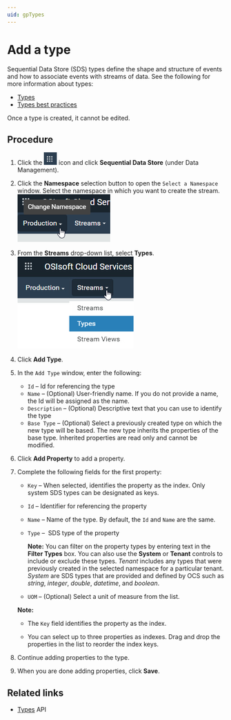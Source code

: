 ```yaml
---
uid: gpTypes
---
```


# Add a type

Sequential Data Store (SDS) types define the shape and structure of events and how to associate events with streams of data. See the following for more information about types:

- [Types](xref:ccTypes)
- [Types best practices](xref:bpTypes)

Once a type is created, it cannot be edited. 

## Procedure

1. Click the ![Menu icon](../images/menu-icon.png) icon and click **Sequential Data Store** (under Data Management).

1. Click the **Namespace** selection button to open the `Select a Namespace` window. Select the namespace in which you want to create the stream.  ![Namespace list](../images/sds-namespace.png)

1. From the **Streams** drop-down list, select **Types**. ![Streams list](../images/sds-types-procedure-types-list.png)

1. Click **Add Type**.

1. In the `Add Type` window, enter the following:

   - `Id` &ndash; Id for referencing the type
   - `Name` &ndash; (Optional) User-friendly name. If you do not provide a name, the Id will be assigned as the name.
   - `Description` &ndash; (Optional) Descriptive text that you can use to identify the type
   - `Base Type` &ndash; (Optional) Select a previously created type on which the new type will be based. The new type inherits the properties of the base type. Inherited properties are read only and cannot be modified.

1. Click  **Add Property** to add a property.

1. Complete the following fields for the first property:
   - `Key` &ndash;  When selected, identifies the property as the index. Only system SDS types can be designated as keys. 
   
   - `Id` &ndash; Identifier for referencing the property
   
   - `Name` &ndash; Name of the type. By default, the `Id` and `Name` are the same. 
   
   - `Type` &ndash;  SDS type of the property
   
     **Note:** You can filter on the property types by entering text in the **Filter Types** box. You can also use the **System** or **Tenant** controls to include or exclude these types. *Tenant* includes any types that were previously created in the selected namespace for a particular tenant. *System* are SDS types that are provided and defined by OCS such as *string*, *integer*, *double*, *datetime*, and *boolean*.
   
   - `UOM` &ndash; (Optional) Select a unit of measure from the list. 
   
   **Note:**
   
   - The `Key` field identifies the property as the index.
   
   - You can select up to three properties as indexes. Drag and drop the properties in the list to reorder the index keys.
   
1. Continue adding properties to the type.

1. When you are done adding properties, click **Save**.

## Related links

- [Types](xref:sdsTypes) API